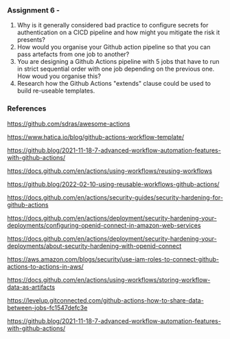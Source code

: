 ### Assignment 6 - 

1.  Why is it generally considered bad practice to configure secrets for authentication on a CICD pipeline and how might you mitigate the risk it presents?
2.  How would you organise your Github action pipeline so that you can pass artefacts from one job to another?
3.  You are designing a Github Actions pipeline with 5 jobs that have to run in strict sequential order with one job depending on the previous one. How woud you organise this?
4.  Research how the Github Actions "extends" clause could be used to build re-useable templates.

### References 

https://github.com/sdras/awesome-actions


https://www.hatica.io/blog/github-actions-workflow-template/

https://github.blog/2021-11-18-7-advanced-workflow-automation-features-with-github-actions/

https://docs.github.com/en/actions/using-workflows/reusing-workflows

https://github.blog/2022-02-10-using-reusable-workflows-github-actions/

https://docs.github.com/en/actions/security-guides/security-hardening-for-github-actions

https://docs.github.com/en/actions/deployment/security-hardening-your-deployments/configuring-openid-connect-in-amazon-web-services

https://docs.github.com/en/actions/deployment/security-hardening-your-deployments/about-security-hardening-with-openid-connect

https://aws.amazon.com/blogs/security/use-iam-roles-to-connect-github-actions-to-actions-in-aws/

https://docs.github.com/en/actions/using-workflows/storing-workflow-data-as-artifacts

https://levelup.gitconnected.com/github-actions-how-to-share-data-between-jobs-fc1547defc3e

https://github.blog/2021-11-18-7-advanced-workflow-automation-features-with-github-actions/
